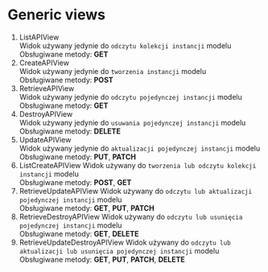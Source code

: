 # Generic views

1. ListAPIView\
   Widok używany jedynie do `odczytu kolekcji instancji` modelu\
   Obsługiwane metody: **GET**
2. CreateAPIView\
   Widok używany jedynie do `tworzenia instancji` modelu\
   Obsługiwane metody: **POST**
3. RetrieveAPIView\
   Widok używany jedynie do `odczytu pojedynczej instancji` modelu\
   Obsługiwane metody: **GET**
4. DestroyAPIView\
   Widok używany jedynie do `usuwania pojedynczej instancji` modelu\
   Obsługiwane metody: **DELETE**
5. UpdateAPIView\
   Widok używany jedynie do `aktualizacji pojedynczej instancji` modelu\
   Obsługiwane metody: **PUT**, **PATCH**
6. ListCreateAPIView
   Widok używany do `tworzenia lub odczytu kolekcji instancji` modelu\
   Obsługiwane metody: **POST**, **GET**
7. RetrieveUpdateAPIView
   Widok używany do `odczytu lub aktualizacji pojedynczej instancji` modelu\
   Obsługiwane metody: **GET**, **PUT**, **PATCH**
8. RetrieveDestroyAPIView
   Widok używany do `odczytu lub usunięcia pojedynczej instancji` modelu\
   Obsługiwane metody: **GET**, **DELETE**
9. RetrieveUpdateDestroyAPIView
   Widok używany do `odczytu lub aktualizacji lub usunięcia pojedynczej instancji` modelu\
   Obsługiwane metody: **GET**, **PUT**, **PATCH**, **DELETE**